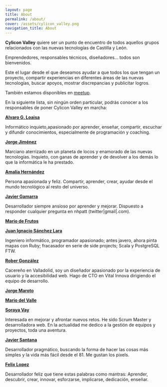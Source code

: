 ```yaml
---
layout: page
title: About
permalink: /about/
cover: /assets/cylicon_valley.png
navigation_title: About
---
```

**Cylicon Valley** quiere ser un punto de encuentro de todos aquellos grupos relacionados con las nuevas tecnologías de Castilla y León. 

Emprendedores, responsables técnicos, diseñadores&#8230; todos son bienvenidos.
  
Este el lugar desde el que deseamos ayudar a que todos los que tengan un proyecto, compartir experiencias en diferentes áreas de las nuevas tecnologías, buscar apoyos, mostrar discrepancias y publicitar logros.

También estamos disponibles en [meetup](https://www.meetup.com/es-ES/Cylicon-Valley/).

En la siguiente lista, sin ningún orden particular, podrás conocer a los responsables de poner Cylicon Valley en marcha:
  
<a href="http://twitter.com/@aloaisa" target="_blank"><strong>Alvaro G. Loaisa</strong></a>
  
Informático inquieto,apasionado por aprender, enseñar, compartir, escuchar y difundir conocimientos, especialmente de programación y coaching.
  
<a href="http://twitter.com/@semurat" target="_blank"><strong>Jorge Jiménez</strong></a>
  
Marciano aterrizado en un planeta de locos y enamorado de las nuevas tecnologías. Inquieto, con ganas de aprender y de devolver a los demás lo que la informática le ha prestado.
  
<a href="http://twitter.com/@amaliahern" target="_blank"><strong>Amalia Hernández</strong> </a>
  
Persona apasionada y feliz. Compartir, aprender, crear, ayudar desde el mundo tecnológico al resto del universo.

<a href="http://twitter.com/@nhpatt" target="_blank"><strong>Javier Gamarra</strong></a>

Desarrollador siempre ansioso por aprender y mejorar. Dispuesto a responder cualquier pregunta en nhpatt (twitter\|gmail\|.com).

<a href="http://twitter.com/@ethervoid" target="_blank"><strong>Mario de Frutos</strong></a>

<a href="http://twitter.com/@juanignaciosl" target="_blank"><strong>Juan Ignacio Sánchez Lara</strong></a>

Ingeniero informático, programador apasionado; antes javero, ahora pinta mapas con Ruby; fracasador en serie de side projects; Scala y PostgreSQL FTW.

<a href="http://twitter.com/@robergd" target="_blank"><strong>Rober González</strong></a>

Cacereño en Valladolid, soy un diseñador apasionado por la experiencia de usuario y la accesibilidad web. Hago de CTO en Vital Innova dirigiendo el equipo de desarrollo.

<a href="http://twitter.com/@patoroco" target="_blank"><strong>Jorge Maroto</strong></a>

<a href="http://twitter.com/@maduil" target="_blank"><strong>Mario del Valle</strong></a>

<a href="http://twitter.com/@sorayavay" target="_blank"><strong>Soraya Vay</strong></a>

Interesada en mejorar y afrontar nuevos retos. He sido Scrum Master y desarrolladora web. En la actualidad me dedico a la gestión de equipos y proyectos, toda una aventura.

<a href="http://twitter.com/@javisantana" target="_blank"><strong>Javier Santana</strong></a>
  
Desarrollador pragmático, buscando la forma de hacer las cosas más simples y la vida más fácil desde el 81. Me gustan los pixels.
  
<a href="http://twitter.com/@flopezluis" target="_blank"><strong>Felix Lopez</strong></a>
  
Desarrollador feliz que tiene estas palabras como mantras: Aprender, descubrir, crear, innovar, esforzarse, implicarse, dedicación, enseñar.
